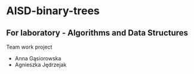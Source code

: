 # AISD-binary-trees
For laboratory - Algorithms and Data Structures
---
Team work project
- Anna Gąsiorowska
- Agnieszka Jędrzejak

